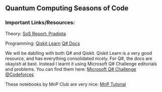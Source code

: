## Quantum Computing Seasons of Code	

### Important Links/Resources:

Theory:
[SoS Report: Pradipta](https://github.com/geekpradd/Quantum-Computing-SoS)



Programming:
[Qiskit Learn](https://qiskit.org/textbook/preface.html)
[Q# Docs](https://docs.microsoft.com/en-us/azure/quantum/user-guide/)


We will be dablling with both Q# and Qiskit. Qiskit Learn is a very good resource, and has everything consolidated nicely. For Q#, the docs are okayish at best. Instead I learnt it using Microsoft Q# Challenge editorials and problems.
You can find them here:
[Microsoft Q# Challenge @Codeforces](https://codeforces.com/msqs2020)

These notebooks by MnP Club are very nice:
[MnP Tutorial](https://github.com/mnp-club/Quantum_Computing_Workshop_2020)


